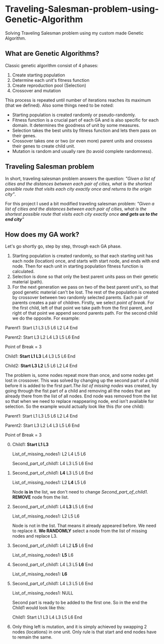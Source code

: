 # Traveling-Salesman-problem-using-Genetic-Algorithm
Solving Traveling Salesman problem using my custom made Genetic Algorithm.

## What are Genetic Algorithms?
Classic genetic algorithm consist of 4 phases:
1. Create starting population
2. Determine each unit's fitness function
4. Create reproduction pool (Selection)
5. Crossover and mutation

This process is repeated until number of iterations reaches its maximum (that we defined). Also some things need to be noted: 
- Starting population is created randomly or pseudo-randomly.
- Fitness function is a crucial part of each GA and is also specific for each domain. It determines the goodness of unit by some measures.
- Selection takes the best units by fitness function and lets them pass on their genes.
- Crossover takes one or two (or even more) parent units and crossess their genes to create child unit.
- Mutation is random and usually rare (to avoid complete randomness).

## Traveling Salesman problem
In short, traveling salesman problem answers the question: 
*"Given a list of cities and the distances between each pair of cities, what is the shortest possible route that visits each city exactly once and returns to the origin city"*.

For this project I used a bit modified traveling salesman problem: 
*"Given a list of cities and the distances between each pair of cities, what is the shortest possible route that visits each city exactly once **and gets us to the end city**"*

## How does my GA work?
Let's go shortly go, step by step, through each GA phase.
1. Starting population is created randomly, so that each starting unit has each node (location) once, and starts with start node, and ends with end node. Then for each unit in starting population fitness function is calculated.
2. Selection is done so that only the best parent units pass on their genetic material (path).
3. For the next generation we pass on two of the best parent unit's, so that good genetic material can't be lost. The rest of the population is created by crossover between two randomly selected parents. Each pair of parents creates a pair of children. Firstly, we select *point of break*. For the first child, left of that point we take path from the first parent, and right of that point we append second parents path. For the second child we do the opposite. For example:

Parent1: Start L1 L3 L5 L6 L2 L4 End

Parent2: Start L3 L2 L4 L3 L5 L6 End

Point of Break = 3

Child1: **Start L1 L3** L4 L3 L5 L6 End

Child2: **Start L3 L2** L5 L6 L2 L4 End

The problem is, some nodes repeat more than once, and some nodes get lost in crossover. This was solved by changing up the second part of a child before it is added to the first part.*The list of missing nodes* was created, by going through the fist part of a child and removing all the nodes that are already there from the list of all nodes. End node was removed from the list so that when we need to replace reappearing node, end isn't available for selection. So the example would actually look like this (for one child):

Parent1: Start L1 L3 L5 L6 L2 L4 End

Parent2: Start L3 L2 L4 L3 L5 L6 End

Point of Break = 3

0.  Child1: **Start L1 L3**
    
    List_of_missing_nodes1: L2 L4 L5 L6
    
    Second_part_of_child1: L4 L3 L5 L6 End


1.  Second_part_of_child1: **L4** L3 L5 L6 End
    
    List_of_missing_nodes1: L2 **L4** L5 L6 
    
    Node **is in** the list, we don't need to change *Second_part_of_child1*. **REMOVE** node from the list.


2.  Second_part_of_child1: L4 **L3** L5 L6 End
    
    List_of_missing_nodes1: L2 L5 L6
    
    Node is not in the list. That means it already appeared before. We need to replace it. **We RANDOMLY** select a node from the list of missing nodes and replace L3.
 
 
3.  Second_part_of_child1: L4 L2 **L5** L6 End
    
    List_of_missing_nodes1: **L5** L6


4.  Second_part_of_child1: L4 L3 L5 **L6** End
    
    List_of_missing_nodes1: **L6**


5.  Second_part_of_child1: L4 L3 L5 L6 End
    
    List_of_missing_nodes1: NULL
    
    Second part is ready to be added to the first one. So in the end the Child1 would look like this:
    
    Child1: Start L1 L3 L4 L3 L5 L6 End
    
4. Only thing left is mutation, and it is simply achieved by swapping 2 nodes (locations) in one unit. Only rule is that start and end nodes have to remain the same.
